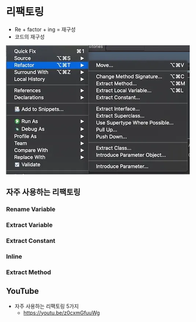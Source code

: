 # 리팩토링

- Re + factor + ing = 재구성
- 코드의 재구성<br/>
<img src="images/refactoring.webp" alt="refactoring">

## 자주 사용하는 리팩토링

### Rename Variable

### Extract Variable

### Extract Constant

### Inline

### Extract Method

## YouTube
- 자주 사용하는 리팩토링 5가지
  - https://youtu.be/z0cxmGfuuWg
